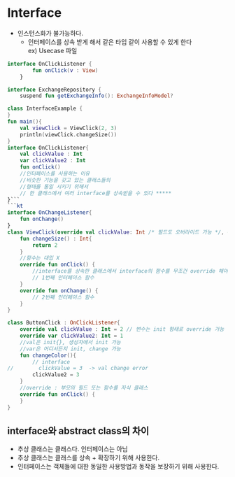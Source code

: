 # Interface
- 인스턴스화가 불가능하다.
    - 인터페이스를 상속 받게 해서 같은 타입 같이 사용할 수 있게 한다   
    ex) Usecase 파일

```kt
interface OnClickListener {
        fun onClick(v : View)
    }
```

```kt
interface ExchangeRepository {
    suspend fun getExchangeInfo(): ExchangeInfoModel?
```

```kt
class InterfaceExample {
}
fun main(){
    val viewClick = ViewClick(2, 3)
    println(viewClick.changeSize())
}
interface OnClickListener{
    val clickValue : Int
    var clickValue2 : Int
    fun onClick()
    //인터페이스를 사용하는 이유
    //비슷한 기능을 갖고 있는 클래스들의
    //형태를 통일 시키기 위해서
    // 한 클래스에서 여러 interface를 상속받을 수 있다 *****
}```
```kt
interface OnChangeListener{
    fun onChange()
}
class ViewClick(override val clickValue: Int /* 필드도 오버라이드 가능 */, override var clickValue2: Int) : OnClickListener, OnChangeListener{
    fun changeSize() : Int{
        return 2
    }
    //함수는 대입 X
    override fun onClick() {
        //interface를 상속한 클래스에서 interface의 함수를 무조건 override 해야한다.
        // 1번째 인터페이스 함수
    }
    override fun onChange() {
        // 2번째 인터페이스 함수
    }
}
```


```kt
class ButtonClick : OnClickListener{
    override val clickValue : Int = 2 // 변수는 init 형태로 override 가능
    override var clickValue2: Int = 1
    //val은 init{}, 생성자에서 init 가능
    //var은 어디서든지 init, change 가능
    fun changeColor(){
        // interface
//        clickValue = 3  -> val change error
        clickValue2 = 3
    }
    //override : 부모의 필드 또는 함수를 자식 클래스
    override fun onClick() {
    }
}
```

## interface와 abstract class의 차이
 - 추상 클래스는 클래스다. 인터페이스는 아님
 - 추상 클래스는 클래스를 상속 + 확장하기 위해 사용한다.
 - 인터페이스는 객체들에 대한 동일한 사용방법과 동작을 보장하기 위해 사용한다.
 